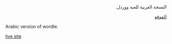 <div dir="rtl">
النسخة العربية للعبة ووردل.

[الموقع](https://ounissi-zakaria.github.io/ar-wordle/)

</div>
Arabic version of wordle.

[live site](https://ounissi-zakaria.github.io/ar-wordle/)